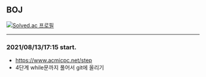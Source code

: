 <h2> BOJ </h2>

[![Solved.ac 프로필](http://mazassumnida.wtf/api/v2/generate_badge?boj=k010103)](https://solved.ac/k010103/)

---

<h3> 2021/08/13/17:15 start. </h3>

- https://www.acmicpc.net/step
- 4단계 while문까지 풀어서 git에 올리기
